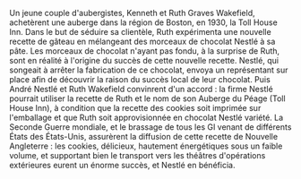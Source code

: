Un jeune couple d'aubergistes, Kenneth et Ruth Graves Wakefield, achetèrent une auberge dans la région de Boston, en 1930, la Toll House Inn. Dans le but de séduire sa clientèle, Ruth expérimenta une nouvelle recette de gâteau en mélangeant des morceaux de chocolat Nestlé à sa pâte. Les morceaux de chocolat n'ayant pas fondu, à la surprise de Ruth, sont en réalité à l'origine du succès de cette nouvelle recette. 
Nestlé, qui songeait à arrêter la fabrication de ce chocolat, envoya un représentant sur place afin de découvrir la raison du succès local de leur chocolat. Puis André Nestlé et Ruth Wakefield convinrent d'un accord : la firme Nestlé pourrait utiliser la recette de Ruth et le nom de son Auberge du Péage (Toll House Inn), à condition que la recette des cookies soit imprimée sur l'emballage et que Ruth soit approvisionnée en chocolat Nestlé variété. 
La Seconde Guerre mondiale, et le brassage de tous les GI venant de différents États des États-Unis, assurèrent la diffusion de cette recette de Nouvelle Angleterre : les cookies, délicieux, hautement énergétiques sous un faible volume, et supportant bien le transport vers les théâtres d'opérations extérieures eurent un énorme succès, et Nestlé en bénéficia. 
